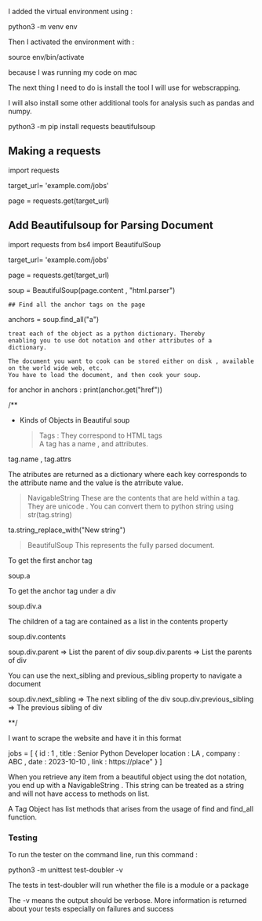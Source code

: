 I added the virtual environment using :

python3 -m venv env

Then I activated the environment with :

source env/bin/activate

because I was running my code on mac

The next thing I need to do is install the tool I will use for
webscrapping.

I will also install some other additional tools for analysis such as
pandas and numpy.

python3 -m pip install requests beautifulsoup

## Making a requests

import requests

target_url= 'example.com/jobs'

page = requests.get(target_url)

## Add Beautifulsoup for Parsing Document

import requests
from bs4 import BeautifulSoup

target_url= 'example.com/jobs'

page = requests.get(target_url)

soup = BeautifulSoup(page.content , "html.parser")

`## Find all the anchor tags on the page `

anchors = soup.find_all("a")

```# Each soup returns a nested document of objects. So, you can
treat each of the object as a python dictionary. Thereby
enabling you to use dot notation and other attributes of a
dictionary.

The document you want to cook can be stored either on disk , available
on the world wide web, etc.
You have to load the document, and then cook your soup.

```

for anchor in anchors :
print(anchor.get("href"))

/\*\*

-   Kinds of Objects in Beautiful soup
    > Tags : They correspond to HTML tags  
    > A tag has a name , and attributes.

tag.name , tag.attrs

The atributes are returned as a dictionary where each key corresponds to the attribute name and the value is the atrribute value.

> NavigableString
> These are the contents that are held within a tag. They
> are unicode .
> You can convert them to python string using str(tag.string)

ta.string_replace_with("New string")

> BeautifulSoup
> This represents the fully parsed document.

To get the first anchor tag

soup.a

To get the anchor tag under a div

soup.div.a

The children of a tag are contained as a list in the contents
property

soup.div.contents

soup.div.parent => List the parent of div
soup.div.parents => List the parents of div

You can use the next_sibling and previous_sibling property to navigate a document

soup.div.next_sibling => The next sibling of the div
soup.div.previous_sibling => The previous sibling of div

\*\*/

I want to scrape the website and have it in this format

jobs = [
{
id : 1 ,
title : Senior Python Developer
location : LA ,
company : ABC ,
date : 2023-10-10 ,
link : https://place"
}
]

When you retrieve any item from a beautiful object using the dot notation, you end up with a NavigableString .
This string can be treated as a string and will not have access to methods on list.

A Tag Object has list methods that arises from the usage of find and find_all function.

### Testing

To run the tester on the command line, run this command :

python3 -m unittest test-doubler -v

The tests in test-doubler will run whether the file is a module or a package

The -v means the output should be verbose. More information is returned about your tests especially
on failures and success
